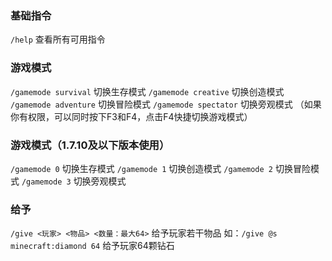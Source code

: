 ### 基础指令
`/help` 查看所有可用指令
### 游戏模式
`/gamemode survival` 切换生存模式
`/gamemode creative` 切换创造模式
`/gamemode adventure` 切换冒险模式
`/gamemode spectator` 切换旁观模式
（如果你有权限，可以同时按下F3和F4，点击F4快捷切换游戏模式）
### 游戏模式（1.7.10及以下版本使用）
`/gamemode 0` 切换生存模式
`/gamemode 1` 切换创造模式
`/gamemode 2` 切换冒险模式
`/gamemode 3` 切换旁观模式
### 给予
`/give <玩家> <物品> <数量：最大64>` 给予玩家若干物品
如：`/give @s minecraft:diamond 64` 给予玩家64颗钻石